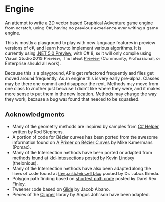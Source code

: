 # Engine

An attempt to write a 2D vector based Graphical Adventure game engine from scratch, using C#, having no previous experience ever writing a game engine.

This is mostly a playground to play with new language features in preview versions of c#, and learn how to implement various algorithms. It is currently using [.NET 5.0 Preview](https://dotnet.microsoft.com/download/dotnet/5.0), with C# 8, so it will only compile using Visual Studio 2019 Preview; The latest [Preview](https://www.visualstudio.com/vs/preview/) (Community, Professional, or Enterprise should all work).

Because this is a playground, APIs get refactored frequently and files get moved around frequently. As an engine this is very early pre-alpha. Classes may be there one commit and disappear the next. Methods may move from one class to another just because I didn't like where they were, and it makes more sense to put them in the new location. Methods may change the way they work, because a bug was found that needed to be squashed.  

## Acknowledgments

- Many of the geometry methods are inspired by samples from [C# Helper](http://csharphelper.com/) written by Rod Stephens.
- A portion of code for Bézier curves has been ported from the awesome information found on [A Primer on Bézier Curves](https://pomax.github.io/bezierinfo/) by Mike Kamermans (Pomax).
- Many of the Intersection methods have been ported or adapted from methods found at [kld-intersections](https://github.com/thelonious/kld-intersections) posted by Kevin Lindsey (thelonious).
- Many of the Intersection methods have also been adapted along the lines of code found at [the particleincell blog](https://www.particleincell.com/2013/cubic-line-intersection/) posted by Dr. Lubos Brieda.
- Polygon path finding based on [shortest path code](http://alienryderflex.com/shortest_path/) posted by Darel Rex Finley.
- Tweener code based on [Glide](https://bitbucket.org/jacobalbano/glide) by Jacob Albano.
- Pieces of the [Clipper](http://angusj.com/delphi/clipper.php) library by Angus Johnson have been adapted.

